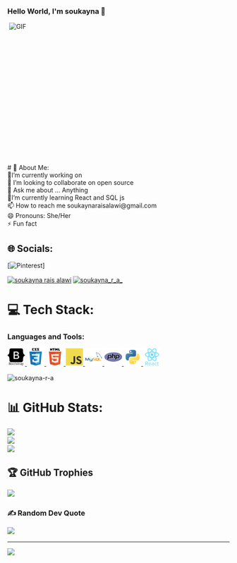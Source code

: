 ### Hello World, I'm soukayna  👋
<img align="right" alt="GIF" src="https://github.com/arsentieva/arsentieva/blob/main/code.gif?raw=true" width="500" height="320" />
# 💫 About Me:
<br>🔭I’m currently working on<br>
🤝 I’m looking to collaborate on open source<br>
💬 Ask me about ... Anything<br>
🌱I’m currently learning React and SQL  js<br>
📫 How to reach me  soukaynaraisalawi@gmail.com<br>
😄 Pronouns: She/Her<br>
⚡ Fun fact 


## 🌐 Socials:
[![Pinterest](https://img.shields.io/badge/Pinterest-%23E60023.svg?logo=Pinterest&logoColor=white)]
<p align="left">
<a href="https://linkedin.com/in/soukayna rais alawi" target="blank"><img align="center" src="https://raw.githubusercontent.com/rahuldkjain/github-profile-readme-generator/master/src/images/icons/Social/linked-in-alt.svg" alt="soukayna rais alawi" height="30" width="40" /></a>
<a href="https://instagram.com/soukayna_r_a_" target="blank"><img align="center" src="https://raw.githubusercontent.com/rahuldkjain/github-profile-readme-generator/master/src/images/icons/Social/instagram.svg" alt="soukayna_r_a_" height="30" width="40" /></a>
</p>

# 💻 Tech Stack:
<h3 align="left">Languages and Tools:</h3>
<p align="left"> <a href="https://getbootstrap.com" target="_blank" rel="noreferrer"> <img src="https://raw.githubusercontent.com/devicons/devicon/master/icons/bootstrap/bootstrap-plain-wordmark.svg" alt="bootstrap" width="40" height="40"/> </a> <a href="https://www.w3schools.com/css/" target="_blank" rel="noreferrer"> <img src="https://raw.githubusercontent.com/devicons/devicon/master/icons/css3/css3-original-wordmark.svg" alt="css3" width="40" height="40"/> </a> <a href="https://www.w3.org/html/" target="_blank" rel="noreferrer"> <img src="https://raw.githubusercontent.com/devicons/devicon/master/icons/html5/html5-original-wordmark.svg" alt="html5" width="40" height="40"/> </a> <a href="https://developer.mozilla.org/en-US/docs/Web/JavaScript" target="_blank" rel="noreferrer"> <img src="https://raw.githubusercontent.com/devicons/devicon/master/icons/javascript/javascript-original.svg" alt="javascript" width="40" height="40"/> </a> <a href="https://www.mysql.com/" target="_blank" rel="noreferrer"> <img src="https://raw.githubusercontent.com/devicons/devicon/master/icons/mysql/mysql-original-wordmark.svg" alt="mysql" width="40" height="40"/> </a> <a href="https://www.php.net" target="_blank" rel="noreferrer"> <img src="https://raw.githubusercontent.com/devicons/devicon/master/icons/php/php-original.svg" alt="php" width="40" height="40"/> </a> <a href="https://www.python.org" target="_blank" rel="noreferrer"> <img src="https://raw.githubusercontent.com/devicons/devicon/master/icons/python/python-original.svg" alt="python" width="40" height="40"/> </a> <a href="https://reactjs.org/" target="_blank" rel="noreferrer"> <img src="https://raw.githubusercontent.com/devicons/devicon/master/icons/react/react-original-wordmark.svg" alt="react" width="40" height="40"/> </a> </p>

<p><img align="center" src="https://github-readme-stats.vercel.app/api/top-langs?username=soukayna-r-a&show_icons=true&locale=en&layout=compact" alt="soukayna-r-a" /></p>

# 📊 GitHub Stats:
![](https://github-readme-stats.vercel.app/api?username=soukayna-r-a&theme=dark&hide_border=true&include_all_commits=false&count_private=false)<br/>
![](https://github-readme-streak-stats.herokuapp.com/?user=soukayna-r-a&theme=dark&hide_border=true)<br/>
![](https://github-readme-stats.vercel.app/api/top-langs/?username=soukayna-r-a&theme=dark&hide_border=true&include_all_commits=false&count_private=false&layout=compact)

## 🏆 GitHub Trophies
![](https://github-profile-trophy.vercel.app/?username=soukayna-r-a&theme=dark_dimmed&no-frame=true&no-bg=true&margin-w=4)

### ✍️ Random Dev Quote
![](https://quotes-github-readme.vercel.app/api?type=horizontal&theme=merko)

---
[![](https://visitcount.itsvg.in/api?id=soukayna-r-a&icon=6&color=1)](https://visitcount.itsvg.in)

<!-- Proudly created with GPRM ( https://gprm.itsvg.in ) -->
